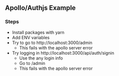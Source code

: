 ## Apollo/Authjs Example

### Steps

- Install packages with yarn
- Add ENV variables
- Try to go to http://localhost:3000/admin
  - This fails with the apollo server error
- Try logging in http://localhost:3000/api/auth/signin
  - Use the any login info
  - Go to /admin
  - This fails with the apollo server error
